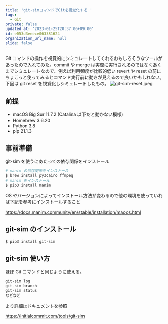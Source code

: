 ```yaml
---
title: 'git-simコマンドでGitを視覚化する '
tags:
  - Git
private: false
updated_at: '2023-01-25T20:37:06+09:00'
id: e053d3eeece063381624
organization_url_name: null
slide: false
---
```

Git コマンドの操作を視覚的にシミュレートしてくれるおもしろそうなツールがあったので入れてみた。commit や merge は実際に実行されるのではなくあくまでシミュレートなので、例えば利用頻度が比較的低い revert や reset の前にちょこっと使ってみるとコマンド実行前に動きが見えるので良いかもしれない。下図は git reset を視覚化しシミュレートしたもの。
![git-sim-reset.jpeg](https://qiita-image-store.s3.ap-northeast-1.amazonaws.com/0/59081/fc61274b-ff6d-7afc-51db-7f7ee369fb4f.jpeg)

## 前提
* macOS Big Sur 11.7.2 (Catalina 以下だと動かない模様)
* Homebrew 3.6.20
* Python 3.8
* pip 21.1.3

## 事前準備

git-sim を使うにあたっての依存関係をインストール

```bash
# manim の依存関係をインストール
$ brew install py3cairo ffmpeg
# manim をインストール
$ pip3 install manim
```

OS やバージョンによってインストール方法が変わるので他の環境を使っていれば下記を参考にインストールすること

https://docs.manim.community/en/stable/installation/macos.html

## git-sim のインストール

```bash
$ pip3 install git-sim
```

## git-sim 使い方

ほぼ Git コマンドと同じように使える。

```bash
git-sim log
git-sim branch
git-sim status
などなど
```

より詳細はドキュメントを参照

https://initialcommit.com/tools/git-sim
